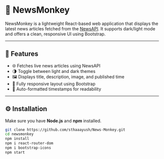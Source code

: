 # 📰 NewsMonkey

NewsMonkey is a lightweight React-based web application that displays the latest news articles fetched from the [NewsAPI](https://newsapi.org/). It supports dark/light mode and offers a clean, responsive UI using Bootstrap.

---

## 🚀 Features

- 🌐 Fetches live news articles using NewsAPI
- 🌗 Toggle between light and dark themes
- 🖼️ Displays title, description, image, and published time
- 📱 Fully responsive layout using Bootstrap
- 🔁 Auto-formatted timestamps for readability

---

## ⚙️ Installation

Make sure you have **Node.js** and **npm** installed.

```bash
git clone https://github.com/sthaaayush/News-Monkey.git
cd newsmonkey
npm install
npm i react-router-dom
npm i bootstrap-icons
npm start
```